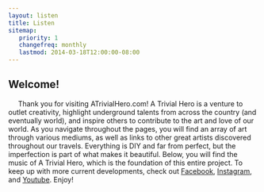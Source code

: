 ```yaml
---
layout: listen
title: Listen
sitemap:
   priority: 1
   changefreq: monthly
   lastmod: 2014-03-18T12:00:00-08:00
---
```


Welcome!
--------
&nbsp;&nbsp;&nbsp;&nbsp;&nbsp;Thank you for visiting ATrivialHero.com! A Trivial Hero is a venture to outlet creativity, highlight underground talents from across the country (and eventually world), and inspire others to contribute to the art and love of our world. As you navigate throughout the pages, you will find an array of art through various mediums, as well as links to other great artists discovered throughout our travels. Everything is DIY and far from perfect, but the imperfection is part of what makes it beautiful. Below, you will find the music of A Trivial Hero, which is the foundation of this entire project. To keep up with more current developments, check out <a href="https://www.facebook.com/ATrivialHero" target="_blank">Facebook</a>, <a href="http://instagram.com/atrivialhero" target="_blank">Instagram</a>, and <a href="https://www.youtube.com/user/atrivialhero" target="_blank">Youtube</a>. Enjoy!
